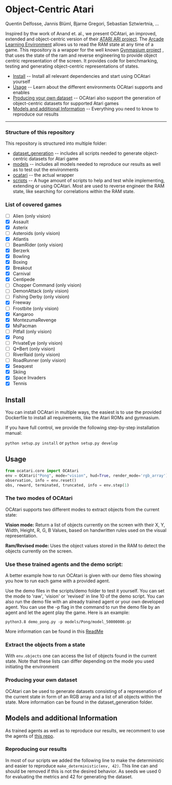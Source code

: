 # Object-Centric Atari

Quentin Delfosse, Jannis Blüml, Bjarne Gregori, Sebastian Sztwiertnia, ...

Inspired by thw work of Anand et. al., we present OCAtari, an improved, extended and object-centric version of their [ATARI ARI project](https://github.com/mila-iqia/atari-representation-learning). 
The [Arcade Learning Environment](https://github.com/mgbellemare/Arcade-Learning-Environment) allows us to read the RAM state at any time of a game. 
This repository is a wrapper for the well known [Gynmasium project](https://github.com/Farama-Foundation/Gymnasium) , that uses the state of the ram and reverse engineering 
to provide object centric representation of the screen. It provides code for benchmarking, testing and generating object-centric representations of states.

* [Install](#install) -- Install all relevant dependencies and start using OCAtari yourself
* [Usage](#usage) -- Learn about the different environments OCAtari supports and enables
* [Producing your own dataset](#producing-your-own-dataset) -- OCAtari also support the generation of object-centric datasets for supported Atari games
* [Models and additional Information](#models-and-additional-information) -- Everything you need to know to reproduce our results

--- 

### Structure of this repository
This repository is structured into multiple folder:
* [dataset_generation](dataset_generation/) -- includes all scripts needed to generate object-centric datasets for Atari game
* [models](models/) -- includes all models needed to reproduce our results as well as to test out the environments
* [ocatari](ocatari/) -- the actual wrapper
* [scripts](scripts/) -- A huge amount of scripts to help and test while implementing, extending or using OCAtari. 
Most are used to reverse engineer the RAM state, like searching for correlations within the RAM state.

###  List of covered games
- [ ] Alien (only vision)
- [X] Assault
- [X] Asterix
- [ ] Asteroids  (only vision)
- [X] Atlantis
- [ ] BeamRider  (only vision)
- [X] Berzerk
- [X] Bowling
- [X] Boxing
- [X] Breakout
- [X] Carnival
- [X] Centipede
- [ ] Chopper Command  (only vision)
- [ ] DemonAttack  (only vision)
- [ ] Fishing Derby  (only vision)
- [X] Freeway
- [ ] Frostbite  (only vision)
- [X] Kangaroo
- [X] MontezumaRevenge
- [X] MsPacman
- [ ] Pitfall  (only vision)
- [X] Pong
- [ ] PrivateEye  (only vision)
- [ ] Q\*Bert  (only vision)
- [ ] RiverRaid  (only vision)
- [ ] RoadRunner  (only vision)
- [X] Seaquest
- [X] Skiing
- [X] Space Invaders
- [X] Tennis

## Install
You can install OCAtari in multiple ways, the easiest is to use the provided Dockerfile to install all requirements, like the Atari ROMs and gymnasium.

If you have full control, we provide the following step-by-step installation manual:

`python setup.py install` or `python setup.py develop`

## Usage

```python
from ocatari.core import OCAtari
env = OCAtari("Pong", mode="vision", hud=True, render_mode='rgb_array')
observation, info = env.reset()
obs, reward, terminated, truncated, info = env.step(1)
```

### The two modes of OCAtari
OCAtari supports two different modes to extract objects from the current state:

**Vision mode:** Return a list of objects currently on the screen with their X, Y, Width, Height, R, G, B Values, based on handwritten rules used on the visual representation. 

**Ram/Revised mode:** Uses the object values stored in the RAM to detect the objects currently on the screen.

### Use these trained agents and the demo script:

A better example how to run OCAtari is given with our demo files showing you how to run each game with a provided agent. 

Use the demo files in the scripts/demo folder to test it yourself. You can set the mode to 'raw', 'vision' or 'revised' in line 10 of the demo script.
You can also run the demo file with an already trained agent or your own developed agent. You can use the -p flag in the command to run the demo file by an agent and let the agent play the game.
Here is an example: 

`python3.8 demo_pong.py -p models/Pong/model_50000000.gz`

More information can be found in this [ReadMe](scripts/demo/README%20Demos.md)
### Extract the objects from a state 

With `env.objects` one can access the list of objects found in the current state. Note that these lists can differ depending on the mode you used initiating the environment

### Producing your own dataset

OCAtari can be used to generate datasets consisting of a represenation of the current state in form of an RGB array and a list of all objects within the state. 
More information can be found in the dataset_generation folder. 

## Models and additional Information

As trained agents as well as to reproduce our results, we recomment to use the agents of [this repo](https://github.com/floringogianu/atari-agents).  

### Reproducing our results
In most of our scripts we added the following line to make the deterministic and easier to reproduce `make_deterministic(env, 42)`. This line can and should be removed if this is not the desired behavior. 
As seeds we used 0 for evaluating the metrics and 42 for generating the dataset. 

